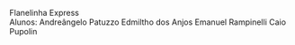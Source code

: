 Flanelinha Express <br>
Alunos: 
Andreângelo Patuzzo
Edmiltho dos Anjos
Emanuel Rampinelli
Caio Pupolin
